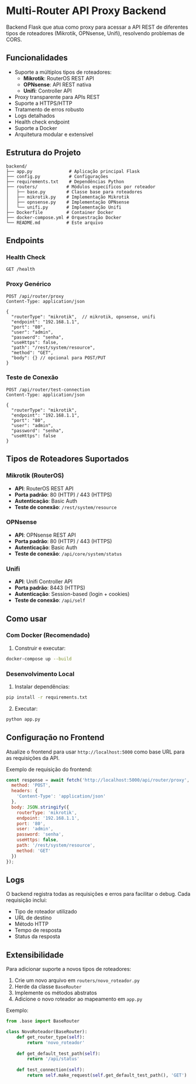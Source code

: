 
# Multi-Router API Proxy Backend

Backend Flask que atua como proxy para acessar a API REST de diferentes tipos de roteadores (Mikrotik, OPNsense, Unifi), resolvendo problemas de CORS.

## Funcionalidades

- Suporte a múltiplos tipos de roteadores:
  - **Mikrotik**: RouterOS REST API
  - **OPNsense**: API REST nativa
  - **Unifi**: Controller API
- Proxy transparente para APIs REST
- Suporte a HTTPS/HTTP
- Tratamento de erros robusto
- Logs detalhados
- Health check endpoint
- Suporte a Docker
- Arquitetura modular e extensível

## Estrutura do Projeto

```
backend/
├── app.py              # Aplicação principal Flask
├── config.py           # Configurações
├── requirements.txt    # Dependências Python
├── routers/           # Módulos específicos por roteador
│   ├── base.py        # Classe base para roteadores
│   ├── mikrotik.py    # Implementação Mikrotik
│   ├── opnsense.py    # Implementação OPNsense
│   └── unifi.py       # Implementação Unifi
├── Dockerfile         # Container Docker
├── docker-compose.yml # Orquestração Docker
└── README.md          # Este arquivo
```

## Endpoints

### Health Check
```
GET /health
```

### Proxy Genérico
```
POST /api/router/proxy
Content-Type: application/json

{
  "routerType": "mikrotik",  // mikrotik, opnsense, unifi
  "endpoint": "192.168.1.1",
  "port": "80",
  "user": "admin", 
  "password": "senha",
  "useHttps": false,
  "path": "/rest/system/resource",
  "method": "GET",
  "body": {} // opcional para POST/PUT
}
```

### Teste de Conexão
```
POST /api/router/test-connection
Content-Type: application/json

{
  "routerType": "mikrotik",
  "endpoint": "192.168.1.1",
  "port": "80", 
  "user": "admin",
  "password": "senha",
  "useHttps": false
}
```

## Tipos de Roteadores Suportados

### Mikrotik (RouterOS)
- **API**: RouterOS REST API
- **Porta padrão**: 80 (HTTP) / 443 (HTTPS)
- **Autenticação**: Basic Auth
- **Teste de conexão**: `/rest/system/resource`

### OPNsense
- **API**: OPNsense REST API
- **Porta padrão**: 80 (HTTP) / 443 (HTTPS)
- **Autenticação**: Basic Auth
- **Teste de conexão**: `/api/core/system/status`

### Unifi
- **API**: Unifi Controller API
- **Porta padrão**: 8443 (HTTPS)
- **Autenticação**: Session-based (login + cookies)
- **Teste de conexão**: `/api/self`

## Como usar

### Com Docker (Recomendado)

1. Construir e executar:
```bash
docker-compose up --build
```

### Desenvolvimento Local

1. Instalar dependências:
```bash
pip install -r requirements.txt
```

2. Executar:
```bash
python app.py
```

## Configuração no Frontend

Atualize o frontend para usar `http://localhost:5000` como base URL para as requisições da API.

Exemplo de requisição do frontend:
```javascript
const response = await fetch('http://localhost:5000/api/router/proxy', {
  method: 'POST',
  headers: {
    'Content-Type': 'application/json'
  },
  body: JSON.stringify({
    routerType: 'mikrotik',
    endpoint: '192.168.1.1',
    port: '80',
    user: 'admin',
    password: 'senha',
    useHttps: false,
    path: '/rest/system/resource',
    method: 'GET'
  })
});
```

## Logs

O backend registra todas as requisições e erros para facilitar o debug. Cada requisição inclui:
- Tipo de roteador utilizado
- URL de destino
- Método HTTP
- Tempo de resposta
- Status da resposta

## Extensibilidade

Para adicionar suporte a novos tipos de roteadores:

1. Crie um novo arquivo em `routers/novo_roteador.py`
2. Herde da classe `BaseRouter`
3. Implemente os métodos abstratos
4. Adicione o novo roteador ao mapeamento em `app.py`

Exemplo:
```python
from .base import BaseRouter

class NovoRoteador(BaseRouter):
    def get_router_type(self):
        return 'novo_roteador'
    
    def get_default_test_path(self):
        return '/api/status'
    
    def test_connection(self):
        return self.make_request(self.get_default_test_path(), 'GET')
```
